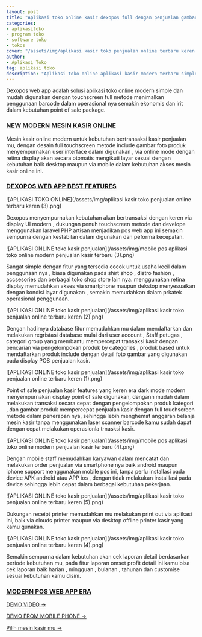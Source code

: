 ```yaml
---
layout: post
title: "Aplikasi toko online kasir dexopos full dengan penjualan gambar foto produk"
categories: 
- aplikasitoko
- program toko
- software toko
- tokos
cover: "/assets/img/aplikasi kasir toko penjualan online terbaru keren wp.jpg"
author:
- Aplikasi Toko
tag: aplikasi toko
description: "Aplikasi toko online aplikasi kasir modern terbaru simple mudah digunakan dengan penjualan bergambar"
---
```

Dexopos web app adalah solusi [aplikasi toko online]({{page.url}}) modern simple dan mudah digunakan dengan touchscreen full metode menimalkan penggunaan barcode dalam operasional nya semakin ekonomis dan irit dalam kebutuhan point of sale package.


### **[NEW MODERN MESIN KASIR ONLINE]({{page.url}})**


Mesin kasir online modern untuk kebutuhan bertransaksi kasir penjualan mu, dengan desain full touchscreen metode include gambar foto produk menyempurnakan user interface dalam digunakan , via online mode dengan retina display akan secara otomatis mengikuti layar sesuai dengan kebutuhan baik desktop maupun via mobile dalam kebutuhan akses mesin kasir online ini.


### **[DEXOPOS WEB APP BEST FEATURES]({{page.url}})**

![APLIKASI TOKO ONLINE](/assets/img/aplikasi kasir toko penjualan online terbaru keren (3).png)

Dexopos menyempurnakan kebutuhan akan bertransaksi dengan keren via display UI modern , dukungan penuh touchscreen metode dan develope menggunakan laravel PHP artisan menjadikan pos web app ini semakin sempurna dengan kestabilan dalam digunakan dan peforma kecepatan. 

![APLIKASI ONLINE toko kasir penjualan](/assets/img/mobile pos aplikasi toko online modern  penjualan kasir terbaru (3).png)

Sangat simple dengan fitur yang tersedia cocok untuk usaha kecil dalam penggunaan nya , biasa digunakan pada shirt shop , distro fashion , accsesories dan berbagai toko shop store lain nya. menggunakan retina display memudahkan akses via smartphone maupun dekstop menyesuaikan dengan kondisi layar digunakan , semakin memudahkan dalam prkatek operasional penggunaan.

![APLIKASI ONLINE toko kasir penjualan](/assets/img/aplikasi kasir toko penjualan online terbaru keren (2).png)

Dengan hadirnya database fitur memudahkan mu dalam mendaftarkan dan melakukan regristasi database mulai dari user account , Staff petugas , categori group yang membantu mempercepat transaksi kasir dengan pencarian via pengelompokan produk by categories , produk based untuk mendaftarkan produk include dengan detail foto gambar yang digunakan pada display POS penjualan kasir.

![APLIKASI ONLINE toko kasir penjualan](/assets/img/aplikasi kasir toko penjualan online terbaru keren (1).png)

Point of sale penjualan kasir features yang keren era dark mode modern menyempurnakan display point of sale digunakan, dengann mudah dalam melakukan transaksi secara cepat dengan pengelompokan produk kategori , dan gambar produk mempercepat penjualan kasir dengan full touchscreen metode dalam penerapan nya, sehingga lebih menghemat anggaran belanja mesin kasir tanpa menggunakan laser scanner barcode kamu sudah dapat dengan cepat melakukan operasionla trnasksi kasir.


![APLIKASI ONLINE toko kasir penjualan](/assets/img/mobile pos aplikasi toko online modern  penjualan kasir terbaru (4).png)

Dengan mobile staff memudahkan karyawan dalam mencatat dan melakukan order penjualan via smartphone nya baik android maupun iphone support menggunakan mobile pos ini, tanpa perlu installasi pada device APK android atau APP ios , dengan tidak melakukan installlasi pada device sehingga lebih cepat dalam berbagai kebutuhan pekerjaan.

![APLIKASI ONLINE toko kasir penjualan](/assets/img/aplikasi kasir toko penjualan online terbaru keren (5).png)

Dukungan receipt printer memudahkan mu melakukan print out via aplikasi ini, baik via clouds printer maupun via desktop offline printer kasir yang kamu gunakan.

![APLIKASI ONLINE toko kasir penjualan](/assets/img/aplikasi kasir toko penjualan online terbaru keren (4).png)

Semakin sempurna dalam kebutuhan akan cek laporan detail berdasarkan periode kebutuhan mu, pada fitur laporan omset profit detail ini kamu bisa cek laporan baik harian , mingguan , bulanan , tahunan dan customise sesuai kebutuhan kamu disini. 


### **[MODERN POS WEB APP ERA]({{page.url}})**



[DEMO VIDEO →](https://www.youtube.com/watch?v=kjDh1BhSvz0&t=9s)

[DEMO FROM MOBILE PHONE →](https://www.youtube.com/watch?v=1PWUy4woxSM&t=11s)

[Pilih mesin kasir mu →](/hardware)
